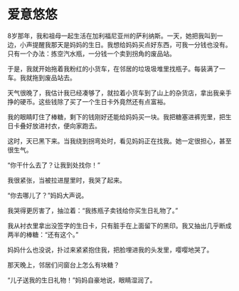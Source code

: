 # 爱意悠悠

8岁那年，我和祖母一起生活在加利福尼亚州的萨利纳斯。一天，她把我叫到一边，小声提醒我那天是妈妈的生日。我想给妈妈买点好东西，可我一分钱也没有。只有一个办法：拣空汽水瓶，一分钱一个卖到拐角的废品站。 

于是，我就开始拖着我粉红的小货车，在邻居的垃圾圾堆里找瓶子。每装满了一车。我就拖到废品站去。 

天气很晚了，我估计我已经凑够了，就拉着小货车到了山上的杂货店，拿出我亲手挣的硬币。这些钱除了买了一个生日卡外竟然还有点富裕。 

我的眼睛盯住了棒糖，剩下的钱刚好还能给妈妈买一块。我把糖塞进裤兜里，把生日卡叠好放进衬衣，便向家跑去。 

这时，天已黑下来。当我绕到拐弯处时，看见妈妈正在找我。她一定很担心，甚至很生气。 

“你干什么去了？让我到处找你！” 

我很紧张，当被拉进屋里时，我哭了起来。 

“你去哪儿了？”妈妈大声说。 

我哭得更厉害了，抽泣着：“我拣瓶子卖钱给你买生日礼物了。” 

我从衬衣里拿出没签字的生日卡，只有脏手在上面留下的黑印。我又抽出几乎断成两半的棒糖：“还有这个。” 

妈妈什么也没说，扑过来紧紧抱住我，把脸埋进我的头发里，嘤嘤地哭了。 

那天晚上，邻居们问窗台上怎么有块糖？ 

“儿子送我的生日礼物！”妈妈自豪地说，眼睛湿润了。
 